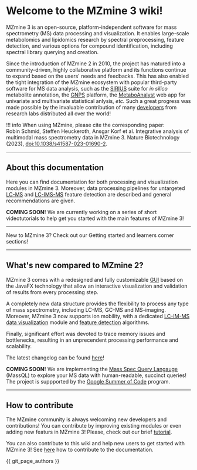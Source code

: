 # Welcome to the MZmine 3 wiki!

MZmine 3 is an open-source, platform-independent software for mass spectrometry (MS) data
processing and visualization. It enables large-scale metabolomics and lipidomics research by
spectral preprocessing, feature detection, and various options for compound identification,
including spectral library querying and creation.

Since the introduction of MZmine 2 in 2010, the project has matured into a community-driven, highly
collaborative platform and its functions continue to expand based on the users' needs and feedbacks.
This has also enabled the tight integration of the MZmine ecosystem with popular third-party
software for MS data analysis, such as
the [SIRIUS](https://bio.informatik.uni-jena.de/software/sirius/) suite for _in silico_ metabolite
annotation, the [GNPS](https://gnps.ucsd.edu/ProteoSAFe/static/gnps-splash.jsp?redirect=auth)
platform, the [MetaboAnalyst](https://www.metaboanalyst.ca/)
web app for univariate and multivariate statistical anlysis, _etc._ Such a great progress was made possible by the invaluable contribution of
many [developers](https://github.com/mzmine/mzmine3/graphs/contributors) from research labs
distributed all over the world!

!!! info
When using MZmine, please cite the corresponding paper:</br>
Robin Schmid, Steffen Heuckeroth, Ansgar Korf et al. Integrative analysis of multimodal mass spectrometry data in MZmine 3. Nature Biotechnology (2023), [doi:10.1038/s41587-023-01690-2](https://www.nature.com/articles/s41587-023-01690-2).

---

## About this documentation

Here you can find documentation for both processing and visualization modules in MZmine 3. Moreover,
data processing pipelines for untargeted [LC-MS](workflows/lcmsworkflow/lcms-workflow.md)
and [LC-IMS-MS](workflows/imsworkflow/ion-mobility-data-processing-workflow.md) feature detection
are described and general recommendations are given.

**COMING SOON!** We are currently working on a series of short videotutorials to help get you
started with the main features of MZmine 3!

---

New to MZmine 3? Check out our Getting started and learners corner sections!

---

## What's new compared to MZmine 2?

MZmine 3 comes with a redesigned and fully customizable [GUI](getting_started/main-window-overview.md) based on the
JavaFX technology that allow an interactive visualization and validation of results from every
processing step.

A completely new data structure provides the flexibility to process any type of mass spectrometry,
including LC-MS, GC-MS and MS-imaging. Moreover, MZmine 3 now supports ion mobility, with a
dedicated [LC-IM-MS data visualization](visualization_modules/ims_raw_data_overview/IM-data-visualisation.md)
module and [feature detection](workflows/imsworkflow/ion-mobility-data-processing-workflow.md)
algorithms.

Finally, significant effort was devoted to trace memory issues and bottlenecks, resulting in an
unprecendent processing performance and scalability.

The latest changelog can be found [here](acknowledgements/changelog.md)!

**COMING SOON!** We are implementing
the [Mass Spec Query Langauge](https://github.com/rformassspectrometry/SpectraQL) (MassQL) to
explore your MS data with human-readable, succinct queries! The project is suppported by
the [Google Summer of Code](https://summerofcode.withgoogle.com/) program.

---

## How to contribute

The MZmine community is always welcoming new developers and contributions! You can contribute by
improving existing modules or even adding new featurs in MZmine 3! Please, check out our
brief [tutorial](http://mzmine.github.io/development.html).

You can also contribute to this wiki and help new users to get started with MZmine 3!
See [here](contribute/contribute.md) how to contribute to the documentation.

{{ git_page_authors }}
